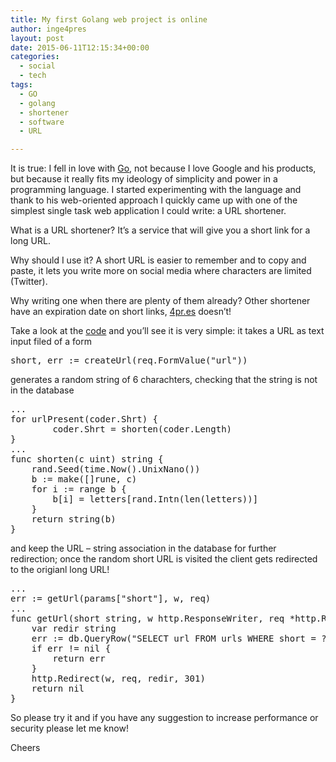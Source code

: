 ```yaml
---
title: My first Golang web project is online
author: inge4pres
layout: post
date: 2015-06-11T12:15:34+00:00
categories:
  - social
  - tech
tags:
  - GO
  - golang
  - shortener
  - software
  - URL

---
```

It is true: I fell in love with <a href="http://golang.org" target="_blank">Go</a>, not because I love Google and his products, but because it really fits my ideology of simplicity and power in a programming language. I started experimenting with the language and thank to his web-oriented approach I quickly came up with one of the simplest single task web application I could write: a URL shortener.

What is a URL shortener? It&#8217;s a service that will give you a short link for a long URL.

Why should I use it? A short URL is easier to remember and to copy and paste, it lets you write more on social media where characters are limited (Twitter).

Why writing one when there are plenty of them already? Other shortener have an expiration date on short links, <a href="http://4pr.es" target="_blank">4pr.es</a> doesn&#8217;t!

Take a look at the <a href="http://4pr.es/rwfiwK" target="_blank">code</a> and you&#8217;ll see it is very simple: it takes a URL as text input filed of a form

<pre><span class="pl-smi">short</span>, <span class="pl-smi">err</span> <span class="pl-k">:=</span> <span class="pl-c1">createUrl</span>(req.<span class="pl-c1">FormValue</span>(<span class="pl-s"><span class="pl-pds">"</span>url<span class="pl-pds">"</span></span>))
</pre>

generates a random string of 6 charachters, checking that the string is not in the database

<pre>...
for urlPresent(coder.Shrt) {
        coder.Shrt = shorten(coder.Length)
}
...
func shorten(c uint) string {
    rand.Seed(time.Now().UnixNano())
    b := make([]rune, c)
    for i := range b {
        b[i] = letters[rand.Intn(len(letters))]
    }
    return string(b)
}</pre>

and keep the URL &#8211; string association in the database for further redirection; once the random short URL is visited the client gets redirected to the origianl long URL!

<pre>...
err := getUrl(params["short"], w, req)
...
func getUrl(short string, w http.ResponseWriter, req *http.Request) error {
    var redir string
    err := db.QueryRow("SELECT url FROM urls WHERE short = ?", short).Scan(&redir)
    if err != nil {
        return err
    }
    http.Redirect(w, req, redir, 301)
    return nil
}</pre>

So please try it and if you have any suggestion to increase performance or security please let me know!

Cheers

&nbsp;

&nbsp;